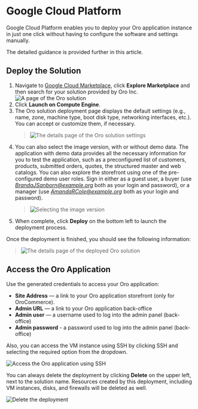 <a id="demo-environment-gcp"></a>

# Google Cloud Platform

Google Cloud Platform enables you to deploy your Oro application instance in just one click without having to configure the software and settings manually.

The detailed guidance is provided further in this article.

## Deploy the Solution

1. Navigate to <a href="https://cloud.google.com/marketplace" target="_blank">Google Cloud Marketplace</a>, click **Explore Marketplace** and then search for your solution provided by Oro Inc.
   ![A page of the Oro solution](img/backend/setup/gcp/oro_solution.png)
2. Click **Launch on Compute Engine**.
3. The Oro solution deployment page displays the default settings (e.g., name, zone, machine type, boot disk type, networking interfaces, etc.). You can accept or customize them, if necessary.
   > ![The details page of the Oro solution settings](img/backend/setup/gcp/oro_solution_settings.png)
4. You can also select the image version, with or without demo data. The application with demo data provides all the necessary information for you to test the application, such as a preconfigured list of customers, products, submitted orders, quotes, the structured master and web catalogs. You can also explore the storefront using one of the pre-configured demo user roles. Sign in either as a guest user, a buyer (use *BrandaJSanborn@example.org* both as your login and password), or a manager (use *AmandaRCole@example.org* both as your login and password).
   > ![Selecting the image version](img/backend/setup/gcp/oro_solution_image_version.png)
5. When complete, click **Deploy** on the bottom left to launch the deployment process.

Once the deployment is finished, you should see the following information:

> ![The details page of the deployed Oro solution](img/backend/setup/gcp/deployed_oro_solution.png)

## Access the Oro Application

Use the generated credentials to access your Oro application:

* **Site Address** — a link to your Oro application storefront (only for OroCommerce).
* **Admin URL** — a link to your Oro application back-office
* **Admin user** — a username used to log into the admin panel (back-office)
* **Admin password** - a password used to log into the admin panel (back-office)

Also, you can access the VM instance using SSH by clicking SSH and selecting the required option from the dropdown.

![Access the Oro application using SSH](img/backend/setup/gcp/oro_solution_via_ssh.png)

You can always delete the deployment by clicking **Delete** on the upper left, next to the solution name. Resources created by this deployment, including VM instances, disks, and firewalls will be deleted as well.

![Delete the deployment](img/backend/setup/gcp/oro_solution_delete.png)
<!-- Frontend -->
